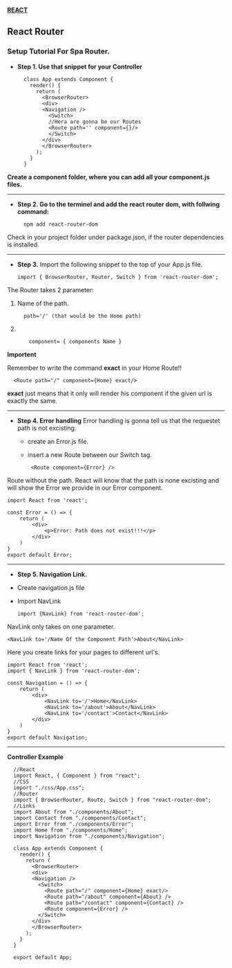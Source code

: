 [**REACT**](react.md)


## React Router


### Setup Tutorial For Spa Router.

* **Step 1. Use that snippet for your Controller**

        class App extends Component {
          render() {
            return (
              <BrowserRouter>
              <div>
              <Navigation />
                <Switch>
                //Hera are gonna be our Routes
                <Route path='' component={}/>
                </Switch>
              </div>
              </BrowserRouter>
            );
          }
        }

**Create a component folder, where you can add all your component.js files.**

--- 

* **Step 2. Go to the terminel and add the react router dom, with follwing command:**

        npm add react-router-dom

Check in your project folder under package.json, if the router dependencies is installed.

---

* **Step 3.**
Import the following snippet to the top of your App.js file.

      import { BrowserRouter, Router, Switch } from 'react-router-dom';

The Router takes 2 parameter:
  1. Name of the path.
  
           path='/' (that would be the Home path)
  
  2. 
  
           component= { components Name }
           
**Importent**

Remember to write the command **exact** in your Home Route!!

      <Route path="/" component={Home} exact/>

**exact** just means that it only will render his component if the given url is exactly the same.

---

* **Step 4. Error handling**
Error handling is gonna tell us that the requestet path is not excisting.
  * create an Error.js file.
  * insert a new Route between our Switch tag. 
    
         <Route component={Error} />
  
Route without the path. React will know that the path is none excisting and will show the Error we provide in our Error component.

    import React from 'react';

    const Error = () => {
        return (
            <div>
                <p>Error: Path does not exist!!!</p>
            </div>
        )
    }
    export default Error;
    
---

* **Step 5. Navigation Link.**

* Create navigation.js file
* Import NavLink

      import {NavLink} from 'react-router-dom';


NavLink only takes on one parameter.

    <NavLink to='/Name Of the Component Path'>About</NavLink>

Here you create links for your pages to different url's.

    import React from 'react';
    import { NavLink } from 'react-router-dom';

    const Navigation = () => {
        return (
            <div>
                <NavLink to='/'>Home</NavLink>
                <NavLink to='/about'>About</NavLink>
                <NavLink to='/contact'>Contact</NavLink>
            </div>
        )
    }
    export default Navigation;

---

**Controller Example**

      //React
      import React, { Component } from "react";
      //CSS
      import "./css/App.css";
      //Router
      import { BrowserRouter, Route, Switch } from "react-router-dom";
      //Links
      import About from "./components/About";
      import Contact from "./components/Contact";
      import Error from "./components/Error";
      import Home from "./components/Home";
      import Navigation from "./components/Navigation";

      class App extends Component {
        render() {
          return (
            <BrowserRouter>
            <div>
            <Navigation />
              <Switch>
                <Route path="/" component={Home} exact/>
                <Route path="/about" component={About} />
                <Route path="/contact" component={Contact} />
                <Route component={Error} />
              </Switch>
            </div>
            </BrowserRouter>
          );
        }
      }

      export default App;


















